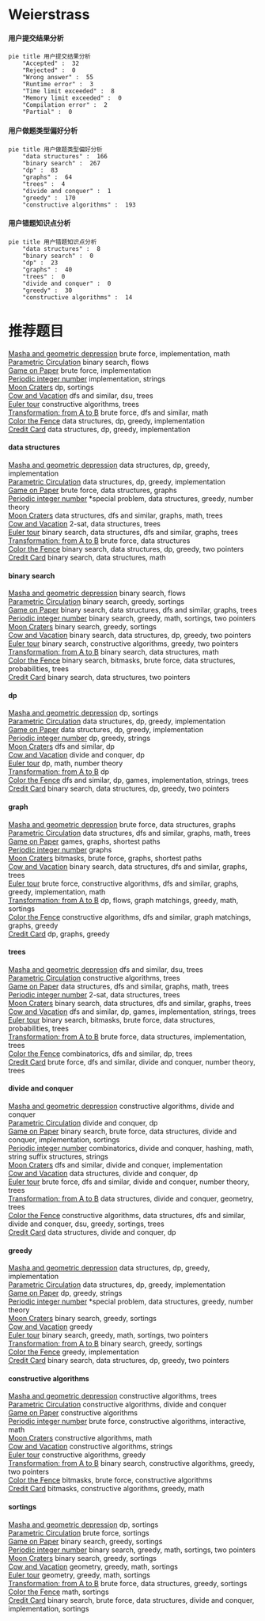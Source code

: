 # Weierstrass
<!-- tabs:start -->
#### **用户提交结果分析**

```mermaid
pie title 用户提交结果分析
    "Accepted" :  32
    "Rejected" :  0
    "Wrong answer" :  55
    "Runtime error" :  3
    "Time limit exceeded" :  8
    "Memory limit exceeded" :  0
    "Compilation error" :  2
    "Partial" :  0
```
#### **用户做题类型偏好分析**

```mermaid
pie title 用户做题类型偏好分析
    "data structures" :  166
    "binary search" :  267
    "dp" :  83
    "graphs" :  64
    "trees" :  4
    "divide and conquer" :  1
    "greedy" :  170
    "constructive algorithms" :  193
```
#### **用户错题知识点分析**

```mermaid
pie title 用户错题知识点分析
    "data structures" :  8
    "binary search" :  0
    "dp" :  23
    "graphs" :  40
    "trees" :  0
    "divide and conquer" :  0
    "greedy" :  30
    "constructive algorithms" :  14
```
<!-- tabs:end -->
# 推荐题目
[Masha and geometric depression](http://codeforces.com/problemset/problem/789/B)		brute force,
                        implementation,
                        math		  
[Parametric Circulation](http://codeforces.com/problemset/problem/925/F)		binary search,
                        flows		  
[Game on Paper](http://codeforces.com/problemset/problem/203/B)		brute force,
                        implementation		  
[Periodic integer number](http://codeforces.com/problemset/problem/1219/C)		implementation,
                        strings		  
[Moon Craters](http://codeforces.com/problemset/problem/39/C)		dp,
                        sortings		  
[Cow and Vacation](http://codeforces.com/problemset/problem/1307/F)		dfs and similar,
                        dsu,
                        trees		  
[Euler tour](http://codeforces.com/problemset/problem/1053/E)		constructive algorithms,
                        trees		  
[Transformation: from A to B](http://codeforces.com/problemset/problem/727/A)		brute force,
                        dfs and similar,
                        math		  
[Color the Fence](http://codeforces.com/problemset/problem/349/B)		data structures,
                        dp,
                        greedy,
                        implementation		  
[Credit Card](http://codeforces.com/problemset/problem/893/D)		data structures,
                        dp,
                        greedy,
                        implementation		  
<!-- tabs:start -->
#### **data structures**
[Masha and geometric depression](http://codeforces.com/problemset/problem/349/B)		data structures,
                        dp,
                        greedy,
                        implementation		  
[Parametric Circulation](http://codeforces.com/problemset/problem/893/D)		data structures,
                        dp,
                        greedy,
                        implementation		  
[Game on Paper](http://codeforces.com/problemset/problem/1056/G)		brute force,
                        data structures,
                        graphs		  
[Periodic integer number](http://codeforces.com/problemset/problem/1488/G)		*special problem,
                        data structures,
                        greedy,
                        number theory		  
[Moon Craters](http://codeforces.com/problemset/problem/593/D)		data structures,
                        dfs and similar,
                        graphs,
                        math,
                        trees		  
[Cow and Vacation](http://codeforces.com/problemset/problem/1007/D)		2-sat,
                        data structures,
                        trees		  
[Euler tour](http://codeforces.com/problemset/problem/739/B)		binary search,
                        data structures,
                        dfs and similar,
                        graphs,
                        trees		  
[Transformation: from A to B](http://codeforces.com/problemset/problem/1380/A)		brute force,
                        data structures		  
[Color the Fence](http://codeforces.com/problemset/problem/1492/C)		binary search,
                        data structures,
                        dp,
                        greedy,
                        two pointers		  
[Credit Card](http://codeforces.com/problemset/problem/1490/G)		binary search,
                        data structures,
                        math		  
#### **binary search**
[Masha and geometric depression](http://codeforces.com/problemset/problem/925/F)		binary search,
                        flows		  
[Parametric Circulation](http://codeforces.com/problemset/problem/274/A)		binary search,
                        greedy,
                        sortings		  
[Game on Paper](http://codeforces.com/problemset/problem/739/B)		binary search,
                        data structures,
                        dfs and similar,
                        graphs,
                        trees		  
[Periodic integer number](https://codeforces.com/contest/1337/problem/D)		binary search,
                        greedy,
                        math,
                        sortings,
                        two pointers		  
[Moon Craters](http://codeforces.com/problemset/problem/1251/D)		binary search,
                        greedy,
                        sortings		  
[Cow and Vacation](http://codeforces.com/problemset/problem/1492/C)		binary search,
                        data structures,
                        dp,
                        greedy,
                        two pointers		  
[Euler tour](http://codeforces.com/problemset/problem/1463/D)		binary search,
                        constructive algorithms,
                        greedy,
                        two pointers		  
[Transformation: from A to B](http://codeforces.com/problemset/problem/1490/G)		binary search,
                        data structures,
                        math		  
[Color the Fence](http://codeforces.com/problemset/problem/1479/D)		binary search,
                        bitmasks,
                        brute force,
                        data structures,
                        probabilities,
                        trees		  
[Credit Card](http://codeforces.com/problemset/problem/1436/E)		binary search,
                        data structures,
                        two pointers		  
#### **dp**
[Masha and geometric depression](http://codeforces.com/problemset/problem/39/C)		dp,
                        sortings		  
[Parametric Circulation](http://codeforces.com/problemset/problem/349/B)		data structures,
                        dp,
                        greedy,
                        implementation		  
[Game on Paper](http://codeforces.com/problemset/problem/893/D)		data structures,
                        dp,
                        greedy,
                        implementation		  
[Periodic integer number](http://codeforces.com/problemset/problem/665/C)		dp,
                        greedy,
                        strings		  
[Moon Craters](http://codeforces.com/problemset/problem/316/B2)		dfs and similar,
                        dp		  
[Cow and Vacation](http://codeforces.com/problemset/problem/500/F)		divide and conquer,
                        dp		  
[Euler tour](http://codeforces.com/problemset/problem/283/D)		dp,
                        math,
                        number theory		  
[Transformation: from A to B](http://codeforces.com/problemset/problem/1245/C)		dp		  
[Color the Fence](http://codeforces.com/problemset/problem/455/B)		dfs and similar,
                        dp,
                        games,
                        implementation,
                        strings,
                        trees		  
[Credit Card](http://codeforces.com/problemset/problem/1492/C)		binary search,
                        data structures,
                        dp,
                        greedy,
                        two pointers		  
#### **graph**
[Masha and geometric depression](http://codeforces.com/problemset/problem/1056/G)		brute force,
                        data structures,
                        graphs		  
[Parametric Circulation](http://codeforces.com/problemset/problem/593/D)		data structures,
                        dfs and similar,
                        graphs,
                        math,
                        trees		  
[Game on Paper](http://codeforces.com/problemset/problem/919/F)		games,
                        graphs,
                        shortest paths		  
[Periodic integer number](http://codeforces.com/problemset/problem/350/B)		graphs		  
[Moon Craters](http://codeforces.com/problemset/problem/1205/B)		bitmasks,
                        brute force,
                        graphs,
                        shortest paths		  
[Cow and Vacation](http://codeforces.com/problemset/problem/739/B)		binary search,
                        data structures,
                        dfs and similar,
                        graphs,
                        trees		  
[Euler tour](http://codeforces.com/problemset/problem/1487/C)		brute force,
                        constructive algorithms,
                        dfs and similar,
                        graphs,
                        greedy,
                        implementation,
                        math		  
[Transformation: from A to B](http://codeforces.com/problemset/problem/1437/C)		dp,
                        flows,
                        graph matchings,
                        greedy,
                        math,
                        sortings		  
[Color the Fence](http://codeforces.com/problemset/problem/1470/D)		constructive algorithms,
                        dfs and similar,
                        graph matchings,
                        graphs,
                        greedy		  
[Credit Card](http://codeforces.com/problemset/problem/1476/C)		dp,
                        graphs,
                        greedy		  
#### **trees**
[Masha and geometric depression](http://codeforces.com/problemset/problem/1307/F)		dfs and similar,
                        dsu,
                        trees		  
[Parametric Circulation](http://codeforces.com/problemset/problem/1053/E)		constructive algorithms,
                        trees		  
[Game on Paper](http://codeforces.com/problemset/problem/593/D)		data structures,
                        dfs and similar,
                        graphs,
                        math,
                        trees		  
[Periodic integer number](http://codeforces.com/problemset/problem/1007/D)		2-sat,
                        data structures,
                        trees		  
[Moon Craters](http://codeforces.com/problemset/problem/739/B)		binary search,
                        data structures,
                        dfs and similar,
                        graphs,
                        trees		  
[Cow and Vacation](http://codeforces.com/problemset/problem/455/B)		dfs and similar,
                        dp,
                        games,
                        implementation,
                        strings,
                        trees		  
[Euler tour](http://codeforces.com/problemset/problem/1479/D)		binary search,
                        bitmasks,
                        brute force,
                        data structures,
                        probabilities,
                        trees		  
[Transformation: from A to B](http://codeforces.com/problemset/problem/1511/C)		brute force,
                        data structures,
                        implementation,
                        trees		  
[Color the Fence](http://codeforces.com/problemset/problem/1499/F)		combinatorics,
                        dfs and similar,
                        dp,
                        trees		  
[Credit Card](http://codeforces.com/problemset/problem/1491/E)		brute force,
                        dfs and similar,
                        divide and conquer,
                        number theory,
                        trees		  
#### **divide and conquer**
[Masha and geometric depression](http://codeforces.com/problemset/problem/1250/M)		constructive algorithms,
                        divide and conquer		  
[Parametric Circulation](http://codeforces.com/problemset/problem/500/F)		divide and conquer,
                        dp		  
[Game on Paper](http://codeforces.com/problemset/problem/1461/D)		binary search,
                        brute force,
                        data structures,
                        divide and conquer,
                        implementation,
                        sortings		  
[Periodic integer number](http://codeforces.com/problemset/problem/1466/G)		combinatorics,
                        divide and conquer,
                        hashing,
                        math,
                        string suffix structures,
                        strings		  
[Moon Craters](http://codeforces.com/problemset/problem/1490/D)		dfs and similar,
                        divide and conquer,
                        implementation		  
[Cow and Vacation](https://codeforces.com/contest/1483/problem/C)		data structures,
                        divide and conquer,
                        dp		  
[Euler tour](http://codeforces.com/problemset/problem/1491/E)		brute force,
                        dfs and similar,
                        divide and conquer,
                        number theory,
                        trees		  
[Transformation: from A to B](http://codeforces.com/problemset/problem/1303/G)		data structures,
                        divide and conquer,
                        geometry,
                        trees		  
[Color the Fence](http://codeforces.com/problemset/problem/1494/D)		constructive algorithms,
                        data structures,
                        dfs and similar,
                        divide and conquer,
                        dsu,
                        greedy,
                        sortings,
                        trees		  
[Credit Card](http://codeforces.com/problemset/problem/1482/E)		data structures,
                        divide and conquer,
                        dp		  
#### **greedy**
[Masha and geometric depression](http://codeforces.com/problemset/problem/349/B)		data structures,
                        dp,
                        greedy,
                        implementation		  
[Parametric Circulation](http://codeforces.com/problemset/problem/893/D)		data structures,
                        dp,
                        greedy,
                        implementation		  
[Game on Paper](http://codeforces.com/problemset/problem/665/C)		dp,
                        greedy,
                        strings		  
[Periodic integer number](http://codeforces.com/problemset/problem/1488/G)		*special problem,
                        data structures,
                        greedy,
                        number theory		  
[Moon Craters](http://codeforces.com/problemset/problem/274/A)		binary search,
                        greedy,
                        sortings		  
[Cow and Vacation](http://codeforces.com/problemset/problem/1070/D)		greedy		  
[Euler tour](https://codeforces.com/contest/1337/problem/D)		binary search,
                        greedy,
                        math,
                        sortings,
                        two pointers		  
[Transformation: from A to B](http://codeforces.com/problemset/problem/1251/D)		binary search,
                        greedy,
                        sortings		  
[Color the Fence](http://codeforces.com/problemset/problem/1291/B)		greedy,
                        implementation		  
[Credit Card](http://codeforces.com/problemset/problem/1492/C)		binary search,
                        data structures,
                        dp,
                        greedy,
                        two pointers		  
#### **constructive algorithms**
[Masha and geometric depression](http://codeforces.com/problemset/problem/1053/E)		constructive algorithms,
                        trees		  
[Parametric Circulation](http://codeforces.com/problemset/problem/1250/M)		constructive algorithms,
                        divide and conquer		  
[Game on Paper](https://codeforces.com/contest/1180/problem/D)		constructive algorithms		  
[Periodic integer number](https://codeforces.com/contest/1287/problem/E1)		brute force,
                        constructive algorithms,
                        interactive,
                        math		  
[Moon Craters](http://codeforces.com/problemset/problem/1025/G)		constructive algorithms,
                        math		  
[Cow and Vacation](http://codeforces.com/problemset/problem/766/A)		constructive algorithms,
                        strings		  
[Euler tour](http://codeforces.com/problemset/problem/1493/A)		constructive algorithms,
                        greedy		  
[Transformation: from A to B](http://codeforces.com/problemset/problem/1463/D)		binary search,
                        constructive algorithms,
                        greedy,
                        two pointers		  
[Color the Fence](https://codeforces.com/contest/1456/problem/B)		bitmasks,
                        brute force,
                        constructive algorithms		  
[Credit Card](http://codeforces.com/problemset/problem/1492/D)		bitmasks,
                        constructive algorithms,
                        greedy,
                        math		  
#### **sortings**
[Masha and geometric depression](http://codeforces.com/problemset/problem/39/C)		dp,
                        sortings		  
[Parametric Circulation](http://codeforces.com/problemset/problem/425/A)		brute force,
                        sortings		  
[Game on Paper](http://codeforces.com/problemset/problem/274/A)		binary search,
                        greedy,
                        sortings		  
[Periodic integer number](https://codeforces.com/contest/1337/problem/D)		binary search,
                        greedy,
                        math,
                        sortings,
                        two pointers		  
[Moon Craters](http://codeforces.com/problemset/problem/1251/D)		binary search,
                        greedy,
                        sortings		  
[Cow and Vacation](https://codeforces.com/contest/1496/problem/C)		geometry,
                        greedy,
                        math,
                        sortings		  
[Euler tour](http://codeforces.com/problemset/problem/1495/A)		geometry,
                        greedy,
                        math,
                        sortings		  
[Transformation: from A to B](http://codeforces.com/problemset/problem/1497/A)		brute force,
                        data structures,
                        greedy,
                        sortings		  
[Color the Fence](http://codeforces.com/problemset/problem/1427/A)		math,
                        sortings		  
[Credit Card](http://codeforces.com/problemset/problem/1461/D)		binary search,
                        brute force,
                        data structures,
                        divide and conquer,
                        implementation,
                        sortings		  
<!-- tabs:end -->
